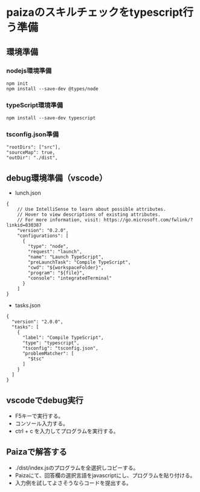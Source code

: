 # paizaのスキルチェックをtypescript行う準備
## 環境準備
### nodejs環境準備
```
npm init
npm install --save-dev @types/node
```
### typeScript環境準備
```
npm install --save-dev typescript
```
### tsconfig.json準備
```
"rootDirs": ["src"],
"sourceMap": true,
"outDir": "./dist", 
```
## debug環境準備（vscode）
- lunch.json
```
{
    // Use IntelliSense to learn about possible attributes.
    // Hover to view descriptions of existing attributes.
    // For more information, visit: https://go.microsoft.com/fwlink/?linkid=830387
    "version": "0.2.0",
    "configurations": [
      {
        "type": "node",
        "request": "launch",
        "name": "Launch TypeScript",
        "preLaunchTask": "Compile TypeScript",
        "cwd": "${workspaceFolder}",
        "program": "${file}",
        "console": "integratedTerminal"
      }
    ]
}
```
- tasks.json
```
{
  "version": "2.0.0",
  "tasks": [
    {
      "label": "Compile TypeScript",
      "type": "typescript",
      "tsconfig": "tsconfig.json",
      "problemMatcher": [
        "$tsc"
      ]
    }
  ]
}
```
## vscodeでdebug実行
- F5キーで実行する。
- コンソール入力する。
- ctrl + c を入力してプログラムを実行する。
## Paizaで解答する
- ./dist/index.jsのプログラムを全選択しコピーする。
- Paizaにて、回答欄の選択言語をjavascriptにし、プログラムを貼り付ける。
- 入力例を試してよさそうならコードを提出する。